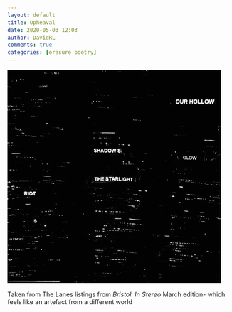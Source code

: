```yaml
---
layout: default
title: Upheaval
date: 2020-05-03 12:03
author: DavidRL
comments: true
categories: [erasure poetry]
---
```

![image](/assets/images/articles/upheaval.jpeg)

Taken from The Lanes listings from *Bristol: In Stereo* March edition- which feels like an artefact from a different world
